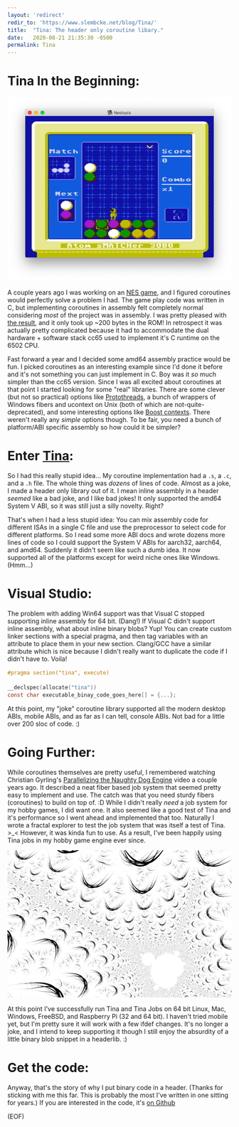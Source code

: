 ```yaml
---
layout: 'redirect'
redir_to: 'https://www.slembcke.net/blog/Tina/'
title:  "Tina: The header only coroutine libary."
date:   2020-08-21 21:35:30 -0500
permalink: Tina
---
```


# Tina In the Beginning:

![Critical Match](images/critical-match.png)

A couple years ago I was working on an [NES game](https://github.com/slembcke/critical-match), and I figured coroutines would perfectly solve a problem I had. The game play code was written in C, but implementing coroutines in assembly felt completely normal considering _most_ of the project was in assembly. I was pretty pleased with [the result](https://github.com/slembcke/critical-match/blob/master/lib/pixler/coroutine.s), and it only took up ~200 bytes in the ROM! In retrospect it was actually pretty complicated because it had to accommodate the dual hardware + software stack cc65 used to implement it's C runtime on the 6502 CPU.

Fast forward a year and I decided some amd64 assembly practice would be fun. I picked coroutines as an interesting example since I'd done it before and it's not something you can just implement in C. Boy was it _so_ much simpler than the cc65 version. Since I was all excited about coroutines at that point I started looking for some "real" libraries. There are some clever (but not so practical) options like [Protothreads](http://dunkels.com/adam/pt/), a bunch of wrappers of Windows fibers and ucontext on Unix (both of which are not-quite-deprecated), and some interesting options like [Boost contexts](https://github.com/septag/deboost.context). There weren't really any _simple_ options though. To be fair, you need a bunch of platform/ABI specific assembly so how could it be simpler?

# Enter [Tina](https://github.com/slembcke/Tina):

So I had this really stupid idea... My coroutine implementation had a `.s`, a `.c`, and a `.h` file. The whole thing was _dozens_ of lines of code. Almost as a joke, I made a header only library out of it. I mean inline assembly in a header _seemed_ like a bad joke, and I like bad jokes! It only supported the amd64 System V ABI, so it was still just a silly novelty. Right?

That's when I had a less stupid idea: You can mix assembly code for different ISAs in a single C file and use the preprocessor to select code for different platforms. So I read some more ABI docs and wrote dozens more lines of code so I could support the System V ABIs for aarch32, aarch64, and amd64. Suddenly it didn't seem like such a dumb idea. It now supported all of the platforms except for weird niche ones like Windows. (Hmm...)

# Visual Studio:

The problem with adding Win64 support was that Visual C stopped supporting inline assembly for 64 bit. (Dang!) If Visual C didn't support inline assembly, what about inline binary blobs? Yup! You can create custom linker sections with a special pragma, and then tag variables with an attribute to place them in your new section. Clang/GCC have a similar attribute which is nice because I didn't really want to duplicate the code if I didn't have to. Voila!

```c
#pragma section("tina", execute)

__declspec(allocate("tina"))
const char executable_binay_code_goes_here[] = {...};
```

At this point, my "joke" coroutine library supported all the modern desktop ABIs, mobile ABIs, and as far as I can tell, console ABIs. Not bad for a little over 200 sloc of code. :)

# Going Further:

While coroutines themselves are pretty useful, I remembered watching Christian Gyrling's [Parallelizing the Naughty Dog Engine](https://gdcvault.com/play/1022186/Parallelizing-the-Naughty-Dog-Engine) video a couple years ago. It described a neat fiber based job system that seemed pretty easy to implement and use. The catch was that you need sturdy fibers (coroutines) to build on top of. :D While I didn't really _need_ a job system for my hobby games, I did want one. It also seemed like a good test of Tina and it's performance so I went ahead and implemented that too. Naturally I wrote a fractal explorer to test the job system that was itself a test of Tina. >_< However, it was kinda fun to use. As a result, I've been happily using Tina jobs in my hobby game engine ever since.

![fractal](images/mustache-fractal.png)

At this point I've successfully run Tina and Tina Jobs on 64 bit Linux, Mac, Windows, FreeBSD, and Raspberry Pi (32 and 64 bit). I haven't tried mobile yet, but I'm pretty sure it will work with a few ifdef changes. It's no longer a joke, and I intend to keep supporting it though I still enjoy the absurdity of a little binary blob snippet in a headerlib. :)

# Get the code:

Anyway, that's the story of why I put binary code in a header. (Thanks for sticking with me this far. This is probably the most I've written in one sitting for years.) If you are interested in the code, it's [on Github](https://github.com/slembcke/Tina)

(EOF)
